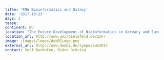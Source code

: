 ```yaml
---
title: 'RNA Bioinformatics and Galaxy'
date: '2017-10-23'
days: 3
tease: 
continent: EU
location: "The Future Development of Bioinformatics in Germany and Europe, ZiF, Bielefeld University, Bielefeld, Germany"
location_url: http://www.uni-bielefeld.de/ZIF/
image: /images/logos/deNBILogo.png
external_url: http://www.denbi.de/symposium2017
contact: Rolf Backofen, Björn Grüning
---
```

